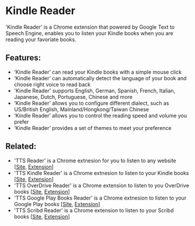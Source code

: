 # Kindle Reader
'Kindle Reader' is a Chrome extension that powered by Google Text to Speech Engine, enables you to listen your Kindle books when you are reading your favoriate books.

## Features: ##

* ‘Kindle Reader’ can read your Kindle books with a simple mouse click
* ‘Kindle Reader’ can automatically detect the language of your book and choose right voice to read back
* 'Kindle Reader' supports English, German, Spanish, French, Italian, Japanese, Dutch, Portuguese, Chinese and more
* ‘Kindle Reader’ allows you to configure different dialect, such as US/British English, Mainland/Hongkong/Taiwan Chinese
* ‘Kindle Reader’ allows you to control the reading speed and volume you prefer
* ‘Kindle Reader’ provides a set of themes to meet your preference

## Related: ##
* 'TTS Reader' is a Chrome extnesion for you to listen to any website [[Site](https://github.com/ttsreadit/ttsreadit), [Extension](https://chrome.google.com/webstore/detail/tts-reader-translator-dic/beofjdkoeblbffhccncmhnmbdngodmnm)]
* 'TTS Kindle Reader' is a Chrome extnesion to listen to your Kindle books [[Site](https://github.com/ttsreadit/kindle.reader), [Extension](https://chrome.google.com/webstore/detail/tts-kindle-reader/boejkcdniilikalcdbigmobbmejjbppf)]
* 'TTS OverDrive Reader' is a Chrome extension to listen to you OverDrive books [[Site](https://github.com/ttsreadit/overdrive.reader), [Extension](https://chrome.google.com/webstore/detail/tts-overdrive-reader/jmhelfebbfflimhdoimlkibelpcoafjl)]
* 'TTS Google Play Books Reader' is a Chrome extnesion to listen to your Google Play books [[Site](https://github.com/ttsreadit/google-play-books-tts-reader), [Extension](https://chrome.google.com/webstore/detail/tts-google-books-reader/goailahjgoobladciinchmipiafijikf)]
* 'TTS Scribd Reader' is a Chrome extension to listen to your Scribd books [[Site](https://github.com/ttsreadit/tts_scribd_reader), [Extension](https://chrome.google.com/webstore/detail/tts-scribd-reader/lnaecppekphilbjkgfgbjhjiokkpfgeh)]
